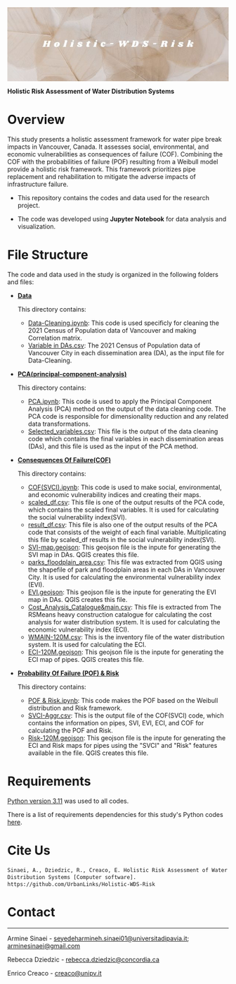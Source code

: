 <img src="Logo/photo_5816681274650247274_x.jpg" align="center" alt="Holistic-WDS-Risk">

**Holistic Risk Assessment of Water Distribution Systems**


# Overview

This study presents a holistic assessment framework for water pipe break impacts in Vancouver, Canada. It assesses social, environmental, and economic vulnerabilities as consequences of failure (COF). Combining the COF with the probabilities of failure (POF) resulting from a Weibull model provide a holistic risk framework. This framework prioritizes pipe replacement and rehabilitation to mitigate the adverse impacts of infrastructure failure.


- This repository contains the codes and data used for the research project. 

- The code was developed using **Jupyter Notebook** for data analysis and visualization.



# File Structure

The code and data used in the study is organized in the following folders and files:

- **[Data](Data)**
  
  This directory contains:
  - [Data-Cleaning.ipynb](https://github.com/UrbanLinks/Holistic-WDS-Risk/blob/8e6f95337191c92b9653fb64e1c0c43cf6c35ebe/Data/Data-Cleaning.ipynb): This code is used specificly for cleaning the 2021 Census of Population data of Vancouver and making Correlation matrix.
  - [Variable in DAs.csv](https://github.com/UrbanLinks/Holistic-WDS-Risk/blob/3992b2d9518029f91f903e29e3410e1bb0a2cb86/Data/Variable%20in%20DAs.csv): The 2021 Census of Population data of Vancouver City in each dissemination area (DA), as the input file for Data-Cleaning.

- **[PCA(principal-component-analysis)](https://github.com/UrbanLinks/Holistic-WDS-Risk/tree/863c58878996d9f04cc1f30be4c272d5e2745962/PCA(principal-component-analysis))**

  This directory contains:
  - [PCA.ipynb](https://github.com/UrbanLinks/Holistic-WDS-Risk/blob/3992b2d9518029f91f903e29e3410e1bb0a2cb86/PCA(principal-component-analysis)/PCA.ipynb): This code is used to apply the Principal Component Analysis (PCA) method on the output of the data cleaning code. The PCA code is responsible for dimensionality 
    reduction and any related data transformations.
  - [Selected_variables.csv](https://github.com/UrbanLinks/Holistic-WDS-Risk/blob/3992b2d9518029f91f903e29e3410e1bb0a2cb86/PCA(principal-component-analysis)/Selected_variables.csv): This file is the output of the data cleaning code which contains the final variables in each dissemination areas (DAs), and this file is used as the input of the PCA method.

- **[Consequences Of Failure(COF)](https://github.com/UrbanLinks/Holistic-WDS-Risk/tree/f3b78f851c7c52dfdbead12e57493b4a4ab3f09a/Consequences%20Of%20Failure(COF))**

  This directory contains:
  - [COF(SVCI).ipynb](https://github.com/UrbanLinks/Holistic-WDS-Risk/blob/5412604b096ac3065b68e2c901519215a51dd35d/Consequences%20Of%20Failure(COF)/COF%20(SVCI).ipynb): This code is used to make social, environmental, and economic vulnerability indices and creating their maps.
  - [scaled_df.csv](https://github.com/UrbanLinks/Holistic-WDS-Risk/blob/5412604b096ac3065b68e2c901519215a51dd35d/Consequences%20Of%20Failure(COF)/scaled_df.csv): This file is one of the output results of the PCA code, which contains the scaled final variables. It is used for calculating the social vulnerability index(SVI). 
  -  [result_df.csv](https://github.com/UrbanLinks/Holistic-WDS-Risk/blob/5412604b096ac3065b68e2c901519215a51dd35d/Consequences%20Of%20Failure(COF)/result_df.csv): This file is also one of the output results of the PCA code that consists of the weight of each final variable. Multiplicating this file by scaled_df results in the social vulnerability index(SVI). 
  -   [SVI-map.geojson](https://github.com/UrbanLinks/Holistic-WDS-Risk/blob/5412604b096ac3065b68e2c901519215a51dd35d/Consequences%20Of%20Failure(COF)/SVI-map.geojson): This geojson file is the inpute for generating the SVI map in DAs. QGIS creates this file.
  - [parks_floodplain_area.csv](https://github.com/UrbanLinks/Holistic-WDS-Risk/blob/5412604b096ac3065b68e2c901519215a51dd35d/Consequences%20Of%20Failure(COF)/parks_floodplain_area.csv): This file was extracted from QGIS using the shapefile of park and floodplain areas in each DAs in Vancouver City. It is used for calculating the environmental vulnerability index (EVI).
  -   [EVI.geojson](https://github.com/UrbanLinks/Holistic-WDS-Risk/blob/5412604b096ac3065b68e2c901519215a51dd35d/Consequences%20Of%20Failure(COF)/EVI.geojson):  This geojson file is the inpute for generating the EVI map in DAs. QGIS creates this file.
  - [Cost_Analysis_Catalogue&main.csv](https://github.com/UrbanLinks/Holistic-WDS-Risk/blob/5412604b096ac3065b68e2c901519215a51dd35d/Consequences%20Of%20Failure(COF)/Cost_Analysis_Catalogue%26main.csv): This file is extracted from The RSMeans heavy construction catalogue for calculating the cost analysis for water distribution system. It is used for calculating the economic vulnerability index (ECI).
  -  [WMAIN-120M.csv](https://github.com/UrbanLinks/Holistic-WDS-Risk/blob/5412604b096ac3065b68e2c901519215a51dd35d/Consequences%20Of%20Failure(COF)/WMAIN-120M.csv): This is the inventory file of the water distribution system. It is used for calculating the ECI.
  -    [ECI-120M.geojson](https://github.com/UrbanLinks/Holistic-WDS-Risk/blob/5412604b096ac3065b68e2c901519215a51dd35d/Consequences%20Of%20Failure(COF)/ECI-120M.geojson): This geojson file is the inpute for generating the ECI map of pipes. QGIS creates this file.
 
- **[Probability Of Failure (POF) & Risk](https://github.com/UrbanLinks/Holistic-WDS-Risk/tree/1e921571d8825be532da104dc03da70bcaa505b4/Probability%20Of%20Failure%20(POF)%20%26%20Risk)**
 
  This directory contains:
  -  [POF & Risk.ipynb](https://github.com/UrbanLinks/Holistic-WDS-Risk/blob/5412604b096ac3065b68e2c901519215a51dd35d/Probability%20Of%20Failure%20(POF)%20%26%20Risk/POF%20%26%20Risk.ipynb): This code makes the POF based on the Weibull distribution and Risk framework.
  -  [SVCI-Aggr.csv](https://github.com/UrbanLinks/Holistic-WDS-Risk/blob/5412604b096ac3065b68e2c901519215a51dd35d/Probability%20Of%20Failure%20(POF)%20%26%20Risk/SVCI-Aggr.csv): This is the output file of the COF(SVCI) code, which contains the information on pipes, SVI, EVI, ECI, and COF for calculating the POF and Risk.
  -  [Risk-120M.geojson](https://github.com/UrbanLinks/Holistic-WDS-Risk/blob/5412604b096ac3065b68e2c901519215a51dd35d/Probability%20Of%20Failure%20(POF)%20%26%20Risk/Risk-120M.geojson): This geojson file is the inpute for generating the ECI and Risk maps for pipes using the "SVCI" and "Risk" features available in the file. QGIS creates this file.
# Requirements

[Python version 3.11](https://www.python.org/downloads/release/python-3110/) was used to all codes.

There is a list of requirements dependencies for this study's Python codes [here](requirements.txt).


# Cite Us

    Sinaei, A., Dziedzic, R., Creaco, E. Holistic Risk Assessment of Water Distribution Systems [Computer software]. https://github.com/UrbanLinks/Holistic-WDS-Risk
    
# Contact
-------
Armine Sinaei - seyedeharmineh.sinaei01@universitadipavia.it; arminesinaei@gmail.com

Rebecca Dziedzic - rebecca.dziedzic@concordia.ca

Enrico Creaco - creaco@unipv.it

